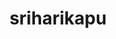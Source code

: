 ---
title: sriharikapu
github: https://github.com/sriharikapu
mode: light
transition: 3s
archetype:
- Minimalistic
---